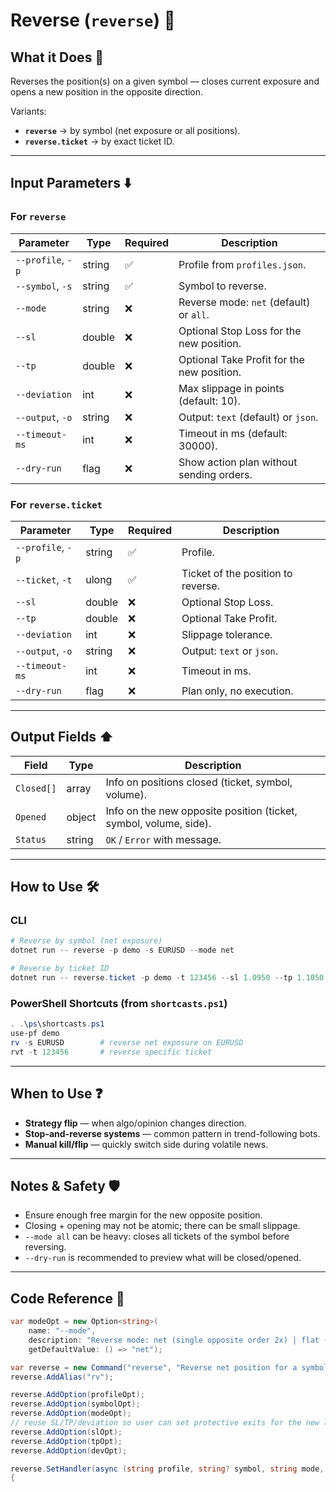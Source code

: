 # Reverse (`reverse`) 🔄

## What it Does 🎯

Reverses the position(s) on a given symbol — closes current exposure and opens a new position in the opposite direction.

Variants:

* **`reverse`** → by symbol (net exposure or all positions).
* **`reverse.ticket`** → by exact ticket ID.

---

## Input Parameters ⬇️

### For `reverse`

| Parameter         | Type   | Required | Description                                |
| ----------------- | ------ | -------- | ------------------------------------------ |
| `--profile`, `-p` | string | ✅        | Profile from `profiles.json`.              |
| `--symbol`, `-s`  | string | ✅        | Symbol to reverse.                         |
| `--mode`          | string | ❌        | Reverse mode: `net` (default) or `all`.    |
| `--sl`            | double | ❌        | Optional Stop Loss for the new position.   |
| `--tp`            | double | ❌        | Optional Take Profit for the new position. |
| `--deviation`     | int    | ❌        | Max slippage in points (default: 10).      |
| `--output`, `-o`  | string | ❌        | Output: `text` (default) or `json`.        |
| `--timeout-ms`    | int    | ❌        | Timeout in ms (default: 30000).            |
| `--dry-run`       | flag   | ❌        | Show action plan without sending orders.   |

### For `reverse.ticket`

| Parameter         | Type   | Required | Description                        |
| ----------------- | ------ | -------- | ---------------------------------- |
| `--profile`, `-p` | string | ✅        | Profile.                           |
| `--ticket`, `-t`  | ulong  | ✅        | Ticket of the position to reverse. |
| `--sl`            | double | ❌        | Optional Stop Loss.                |
| `--tp`            | double | ❌        | Optional Take Profit.              |
| `--deviation`     | int    | ❌        | Slippage tolerance.                |
| `--output`, `-o`  | string | ❌        | Output: `text` or `json`.          |
| `--timeout-ms`    | int    | ❌        | Timeout in ms.                     |
| `--dry-run`       | flag   | ❌        | Plan only, no execution.           |

---

## Output Fields ⬆️

| Field      | Type   | Description                                                       |
| ---------- | ------ | ----------------------------------------------------------------- |
| `Closed[]` | array  | Info on positions closed (ticket, symbol, volume).                |
| `Opened`   | object | Info on the new opposite position (ticket, symbol, volume, side). |
| `Status`   | string | `OK` / `Error` with message.                                      |

---

## How to Use 🛠️

### CLI

```powershell
# Reverse by symbol (net exposure)
dotnet run -- reverse -p demo -s EURUSD --mode net

# Reverse by ticket ID
dotnet run -- reverse.ticket -p demo -t 123456 --sl 1.0950 --tp 1.1050
```

### PowerShell Shortcuts (from `shortcasts.ps1`)

```powershell
. .\ps\shortcasts.ps1
use-pf demo
rv -s EURUSD        # reverse net exposure on EURUSD
rvt -t 123456       # reverse specific ticket
```

---

## When to Use ❓

* **Strategy flip** — when algo/opinion changes direction.
* **Stop-and-reverse systems** — common pattern in trend-following bots.
* **Manual kill/flip** — quickly switch side during volatile news.

---

## Notes & Safety 🛡️

* Ensure enough free margin for the new opposite position.
* Closing + opening may not be atomic; there can be small slippage.
* `--mode all` can be heavy: closes all tickets of the symbol before reversing.
* `--dry-run` is recommended to preview what will be closed/opened.

---

## Code Reference 🧩

```csharp
var modeOpt = new Option<string>(
    name: "--mode",
    description: "Reverse mode: net (single opposite order 2x) | flat (close all for symbol, then open 1x)",
    getDefaultValue: () => "net");

var reverse = new Command("reverse", "Reverse net position for a symbol");
reverse.AddAlias("rv");

reverse.AddOption(profileOpt);
reverse.AddOption(symbolOpt);
reverse.AddOption(modeOpt);
// reuse SL/TP/deviation so user can set protective exits for the new leg
reverse.AddOption(slOpt);
reverse.AddOption(tpOpt);
reverse.AddOption(devOpt);

reverse.SetHandler(async (string profile, string? symbol, string mode, double? sl, double? tp, int deviation, int timeoutMs, bool dryRun) =>
{
```
